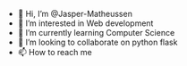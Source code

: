 - 👋 Hi, I’m @Jasper-Matheussen
- 👀 I’m interested in Web development
- 🌱 I’m currently learning Computer Science
- 💞️ I’m looking to collaborate on python flask
- 📫 How to reach me

<!---
Jasper-Matheussen/Jasper-Matheussen is a ✨ special ✨ repository because its `README.md` (this file) appears on your GitHub profile.
You can click the Preview link to take a look at your changes.
--->
